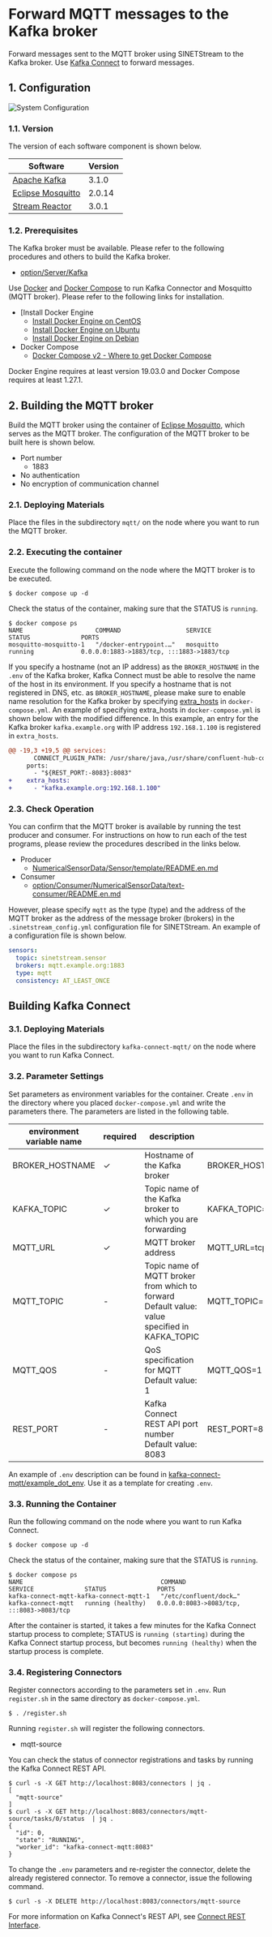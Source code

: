 # Forward MQTT messages to the Kafka broker

Forward messages sent to the MQTT broker using SINETStream to the Kafka broker. Use [Kafka Connect](https://kafka.apache.org/documentation/#connect) to forward messages.

## 1. Configuration

![System Configuration](system-1.svg)
<!--
```mermaid
flowchart LR
  subgraph P[Producer]
    SS(SINETStream)
  end
  subgraph S[Server]
    MQTT["MQTT Broker<br>Eclipse Mosquitto"]
    KC["Kafka Connect"]
    KB[Kafka Broker]
  end
  SS-.->|MQTT|MQTT===KC==>KB
```
-->

### 1.1. Version

The version of each software component is shown below.

| Software                                                     | Version |
|--------------------------------------------------------------|---------|
| [Apache Kafka](https://kafka.apache.org/)                    | 3.1.0   |
| [Eclipse Mosquitto](https://mosquitto.org/)                  | 2.0.14  |
| [Stream Reactor](https://github.com/lensesio/stream-reactor) | 3.0.1   |

### 1.2. Prerequisites

The Kafka broker must be available. Please refer to the following procedures and others to build the Kafka broker.

* [option/Server/Kafka](../Kafka/README.en.md)

Use [Docker](https://www.docker.com/) and [Docker Compose](https://github.com/docker/compose) to run Kafka Connector and Mosquitto (MQTT broker). Please refer to the following links for installation.

* [Install Docker Engine
  * [Install Docker Engine on CentOS](https://docs.docker.com/engine/install/centos/)
  * [Install Docker Engine on Ubuntu](https://docs.docker.com/engine/install/ubuntu/)
  * [Install Docker Engine on Debian](https://docs.docker.com/engine/install/debian/)
* Docker Compose
  * [Docker Compose v2 - Where to get Docker Compose](https://github.com/docker/compose#linux)

Docker Engine requires at least version 19.03.0 and Docker Compose requires at least 1.27.1.

## 2. Building the MQTT broker

Build the MQTT broker using the container of [Eclipse Mosquitto](https://mosquitto.org/), which serves as the MQTT broker. The configuration of the MQTT broker to be built here is shown below.

* Port number
  * 1883
* No authentication
* No encryption of communication channel

### 2.1. Deploying Materials

Place the files in the subdirectory `mqtt/` on the node where you want to run the MQTT broker.

### 2.2. Executing the container

Execute the following command on the node where the MQTT broker is to be executed.

```console
$ docker compose up -d
```

Check the status of the container, making sure that the STATUS is ``running``.


```console
$ docker compose ps 
NAME                    COMMAND                  SERVICE             STATUS              PORTS
mosquitto-mosquitto-1   "/docker-entrypoint.…"   mosquitto           running             0.0.0.0:1883->1883/tcp, :::1883->1883/tcp
```

If you specify a hostname (not an IP address) as the `BROKER_HOSTNAME` in the `.env` of the Kafka broker, Kafka Connect must be able to resolve the name of the host in its environment. If you specify a hostname that is not registered in DNS, etc. as `BROKER_HOSTNAME`, please make sure to enable name resolution for the Kafka broker by specifying [extra_hosts](https://docs.docker.com/compose/compose-file/compose-file-v3/#extra_hosts) in `docker-compose.yml`. An example of specifying extra_hosts in `docker-compose.yml` is shown below with the modified difference. In this example, an entry for the Kafka broker `kafka.example.org` with IP address `192.168.1.100` is registered in `extra_hosts`.

```diff
@@ -19,3 +19,5 @@ services:
       CONNECT_PLUGIN_PATH: /usr/share/java,/usr/share/confluent-hub-components,/usr/share/java/stream-reactor
     ports:
       - "${REST_PORT:-8083}:8083"
+    extra_hosts:
+      - "kafka.example.org:192.168.1.100"
```

### 2.3. Check Operation

You can confirm that the MQTT broker is available by running the test producer and consumer. For instructions on how to run each of the test programs, please review the procedures described in the links below.

* Producer
  * [NumericalSensorData/Sensor/template/README.en.md](../../../NumericalSensorData/Sensor/template/README.en.md)
* Consumer
  * [option/Consumer/NumericalSensorData/text-consumer/README.en.md](../../Consumer/NumericalSensorData/text-consumer/README.en.md)

However, please specify `mqtt` as the type (type) and the address of the MQTT broker as the address of the message broker (brokers) in the `.sinetstream_config.yml` configuration file for SINETStream. An example of a configuration file is shown below.

```yaml
sensors:
  topic: sinetstream.sensor
  brokers: mqtt.example.org:1883
  type: mqtt
  consistency: AT_LEAST_ONCE
```


## Building Kafka Connect

### 3.1. Deploying Materials

Place the files in the subdirectory `kafka-connect-mqtt/` on the node where you want to run Kafka Connect.

### 3.2. Parameter Settings

Set parameters as environment variables for the container. Create `.env` in the directory where you placed `docker-compose.yml` and write the parameters there. The parameters are listed in the following table.

|environment variable name|required|description|example|
|---|---|---|---|
|BROKER_HOSTNAME|&check;|Hostname of the Kafka broker|BROKER_HOSTNAME=kafka.example.org|
|KAFKA_TOPIC|&check;|Topic name of the Kafka broker to which you are forwarding|KAFKA_TOPIC=sinetstream.sensor|
|MQTT_URL|&check;|MQTT broker address|MQTT_URL=tcp://mqtt.example.org:1883|
|MQTT_TOPIC|-|Topic name of MQTT broker from which to forward<br>Default value: value specified in KAFKA_TOPIC|MQTT_TOPIC=sinetstream.sensor|
|MQTT_QOS|-|QoS specification for MQTT<br>Default value: 1|MQTT_QOS=1|
|REST_PORT|-|Kafka Connect REST API port number<br>Default value: 8083|REST_PORT=8083|

An example of `.env` description can be found in [kafka-connect-mqtt/example_dot_env](kafka-connect-mqtt/example_dot_env). Use it as a template for creating `.env`.

### 3.3. Running the Container

Run the following command on the node where you want to run Kafka Connect.

```console
$ docker compose up -d
```

Check the status of the container, making sure that the STATUS is ``running``.

```console
$ docker compose ps
NAME                                      COMMAND                  SERVICE              STATUS              PORTS
kafka-connect-mqtt-kafka-connect-mqtt-1   "/etc/confluent/dock…"   kafka-connect-mqtt   running (healthy)   0.0.0.0:8083->8083/tcp, :::8083->8083/tcp
```

After the container is started, it takes a few minutes for the Kafka Connect startup process to complete; STATUS is `running (starting)` during the Kafka Connect startup process, but becomes `running (healthy)` when the startup process is complete.

### 3.4. Registering Connectors

Register connectors according to the parameters set in `.env`. Run `register.sh` in the same directory as `docker-compose.yml`.

```console
$ . /register.sh
````

Running `register.sh` will register the following connectors.

* mqtt-source

You can check the status of connector registrations and tasks by running the Kafka Connect REST API.

```console
$ curl -s -X GET http://localhost:8083/connectors | jq .
[
  "mqtt-source"
]
$ curl -s -X GET http://localhost:8083/connectors/mqtt-source/tasks/0/status  | jq .
{
  "id": 0,
  "state": "RUNNING",
  "worker_id": "kafka-connect-mqtt:8083"
}
```

To change the ``.env`` parameters and re-register the connector, delete the already registered connector. To remove a connector, issue the following command.

```console
$ curl -s -X DELETE http://localhost:8083/connectors/mqtt-source
```

For more information on Kafka Connect's REST API, see [Connect REST Interface](https://docs.confluent.io/platform/current/connect/references/restapi.html).
